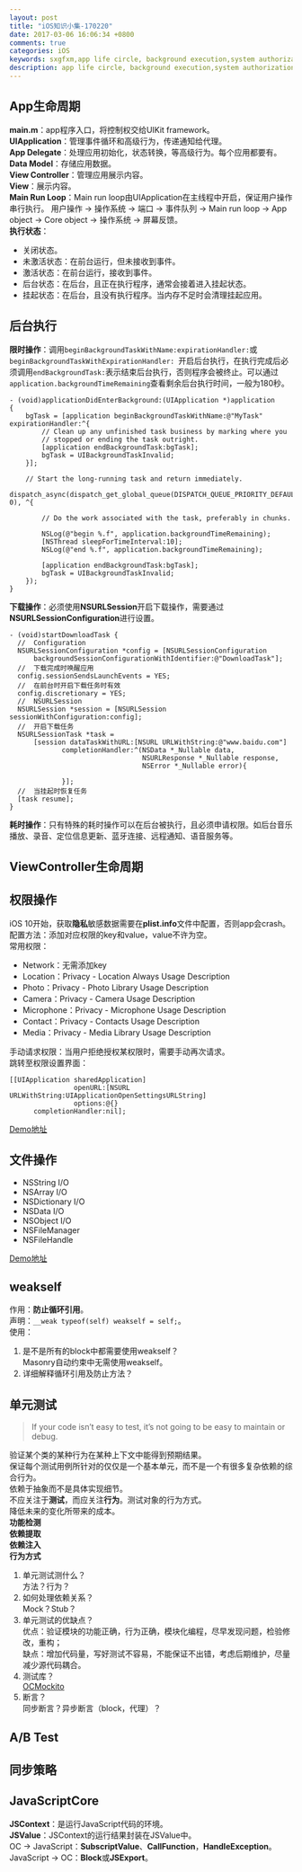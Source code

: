 ```yaml
---
layout: post
title: "iOS知识小集-170220"
date: 2017-03-06 16:06:34 +0800
comments: true
categories: iOS
keywords: sxgfxm,app life circle, background execution,system authorization
description: app life circle, background execution,system authorization
---
```


## App生命周期
**main.m**：app程序入口，将控制权交给UIKit framework。  
**UIApplication**：管理事件循环和高级行为，传递通知给代理。  
**App Delegate**：处理应用初始化，状态转换，等高级行为。每个应用都要有。  
**Data Model**：存储应用数据。  
**View Controller**：管理应用展示内容。  
**View**：展示内容。  
**Main Run Loop**：Main run loop由UIApplication在主线程中开启，保证用户操作串行执行。
用户操作 -> 操作系统 -> 端口 -> 事件队列 -> Main run loop -> App object -> Core object
-> 操作系统 -> 屏幕反馈。  
**执行状态**：  
- 关闭状态。  
- 未激活状态：在前台运行，但未接收到事件。  
- 激活状态：在前台运行，接收到事件。  
- 后台状态：在后台，且正在执行程序，通常会接着进入挂起状态。  
- 挂起状态：在后台，且没有执行程序。当内存不足时会清理挂起应用。  

<!--more-->

## 后台执行
**限时操作**：调用`beginBackgroundTaskWithName:expirationHandler:`或`beginBackgroundTaskWithExpirationHandler: `开启后台执行，在执行完成后必须调用`endBackgroundTask:`表示结束后台执行，否则程序会被终止。可以通过`application.backgroundTimeRemaining`查看剩余后台执行时间，一般为180秒。  



~~~
- (void)applicationDidEnterBackground:(UIApplication *)application
{
    bgTask = [application beginBackgroundTaskWithName:@"MyTask" expirationHandler:^{
        // Clean up any unfinished task business by marking where you
        // stopped or ending the task outright.
        [application endBackgroundTask:bgTask];
        bgTask = UIBackgroundTaskInvalid;
    }];

    // Start the long-running task and return immediately.
    dispatch_async(dispatch_get_global_queue(DISPATCH_QUEUE_PRIORITY_DEFAULT, 0), ^{

        // Do the work associated with the task, preferably in chunks.

        NSLog(@"begin %.f", application.backgroundTimeRemaining);
        [NSThread sleepForTimeInterval:10];
        NSLog(@"end %.f", application.backgroundTimeRemaining);

        [application endBackgroundTask:bgTask];
        bgTask = UIBackgroundTaskInvalid;
    });
}
~~~
**下载操作**：必须使用**NSURLSession**开启下载操作，需要通过**NSURLSessionConfiguration**进行设置。  



~~~
- (void)startDownloadTask {
  //  Configuration
  NSURLSessionConfiguration *config = [NSURLSessionConfiguration
      backgroundSessionConfigurationWithIdentifier:@"DownloadTask"];
  //  下载完成时唤醒应用
  config.sessionSendsLaunchEvents = YES;
  //  在前台时开启下载任务时有效
  config.discretionary = YES;
  //  NSURLSession
  NSURLSession *session = [NSURLSession sessionWithConfiguration:config];
  //  开启下载任务
  NSURLSessionTask *task =
      [session dataTaskWithURL:[NSURL URLWithString:@"www.baidu.com"]
             completionHandler:^(NSData *_Nullable data,
                                 NSURLResponse *_Nullable response,
                                 NSError *_Nullable error){

             }];
  //  当挂起时恢复任务
  [task resume];
}
~~~
**耗时操作**：只有特殊的耗时操作可以在后台被执行，且必须申请权限。如后台音乐播放、录音、定位信息更新、蓝牙连接、远程通知、语音服务等。

## ViewController生命周期

## 权限操作
iOS 10开始，获取**隐私**敏感数据需要在**plist.info**文件中配置，否则app会crash。  
配置方法：添加对应权限的key和value，value不许为空。  
常用权限：

- Network：无需添加key
- Location：Privacy - Location Always Usage Description
- Photo：Privacy - Photo Library Usage Description
- Camera：Privacy - Camera Usage Description
- Microphone：Privacy - Microphone Usage Description
- Contact：Privacy - Contacts Usage Description
- Media：Privacy - Media Library Usage Description

手动请求权限：当用户拒绝授权某权限时，需要手动再次请求。  
跳转至权限设置界面：  



~~~
[[UIApplication sharedApplication]
                openURL:[NSURL URLWithString:UIApplicationOpenSettingsURLString]
                options:@{}
      completionHandler:nil];
~~~

[Demo地址](https://github.com/sxgfxm/AuthorizationDemo)

## 文件操作

- NSString I/O
- NSArray I/O
- NSDictionary I/O
- NSData I/O
- NSObject I/O
- NSFileManager
- NSFileHandle

[Demo地址](https://github.com/sxgfxm/FileOperationDemo)

## weakself
作用：**防止循环引用**。  
声明：`__weak typeof(self) weakself = self;`。  
使用：
1. 是不是所有的block中都需要使用weakself？  
   Masonry自动约束中无需使用weakself。
2. 详细解释循环引用及防止方法？

## 单元测试
> If your code isn’t easy to test, it’s not going to be easy to maintain or debug.

验证某个类的某种行为在某种上下文中能得到预期结果。  
保证每个测试用例所针对的仅仅是一个基本单元，而不是一个有很多复杂依赖的综合行为。  
依赖于抽象而不是具体实现细节。  
不应关注于**测试**，而应关注**行为**。测试对象的行为方式。  
降低未来的变化所带来的成本。  
**功能检测**  
**依赖提取**  
**依赖注入**  
**行为方式**  
1. 单元测试测什么？  
   方法？行为？  
2. 如何处理依赖关系？  
   Mock？Stub？  
3. 单元测试的优缺点？  
   优点：验证模块的功能正确，行为正确，模块化编程，尽早发现问题，检验修改，重构；  
   缺点：增加代码量，写好测试不容易，不能保证不出错，考虑后期维护，尽量减少源代码耦合。  
4. 测试库？  
   [OCMockito](https://github.com/jonreid/OCMockito)  
5. 断言？  
   同步断言？异步断言（block，代理）？  

## A/B Test

## 同步策略

## JavaScriptCore
**JSContext**：是运行JavaScript代码的环境。  
**JSValue**：JSContext的运行结果封装在JSValue中。  
OC -> JavaScript：**SubscriptValue**、**CallFunction**，**HandleException**。  
JavaScript -> OC：**Block**或**JSExport**。
